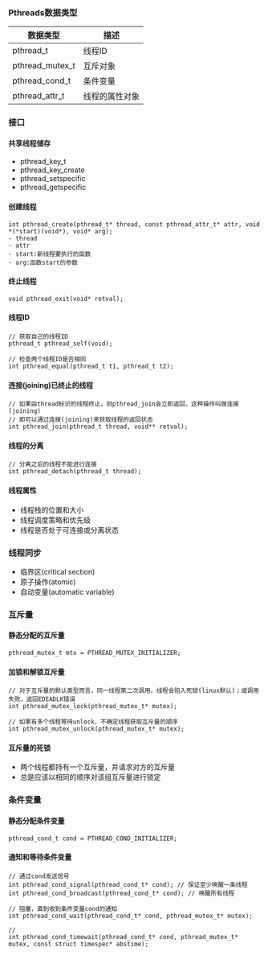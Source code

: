 ### Pthreads数据类型
数据类型|描述
---|---
pthread_t|线程ID
pthread_mutex_t|互斥对象
pthread_cond_t|条件变量
pthread_attr_t|线程的属性对象

### 接口
#### 共享线程储存
- pthread_key_t
- pthread_key_create
- pthread_setspecific
- pthread_getspecific
#### 创建线程
```
int pthread_create(pthread_t* thread, const pthread_attr_t* attr, void *(*start)(void*), void* arg);
- thread
- attr
- start:新线程要执行的函数
- arg:函数start的参数
```
#### 终止线程
```
void pthread_exit(void* retval);
```
#### 线程ID
```
// 获取自己的线程ID
pthread_t pthread_self(void);
```
```
// 检查两个线程ID是否相同
int pthread_equal(pthread_t t1, pthread_t t2);
```
#### 连接(joining)已终止的线程
```
// 如果由thread标识的线程终止，则pthread_join会立即返回，这种操作叫做连接(joining)
// 即可以通过连接(joining)来获取线程的返回状态
int pthread_join(pthread_t thread, void** retval);
```
#### 线程的分离
```
// 分离之后的线程不能进行连接
int pthread_detach(pthread_t thread);
```
#### 线程属性
- 线程栈的位置和大小
- 线程调度策略和优先级
- 线程是否处于可连接或分离状态

### 线程同步
- 临界区(critical section)
- 原子操作(atomic)
- 自动变量(automatic variable)
### 互斥量
#### 静态分配的互斥量
```
pthread_mutex_t mtx = PTHREAD_MUTEX_INITIALIZER;
```

#### 加锁和解锁互斥量
```
// 对于互斥量的默认类型而言，同一线程第二次调用，线程会陷入死锁(linux默认)；或调用失败，返回EDEADLK错误
int pthread_mutex_lock(pthread_mutex_t* mutex);
```

```
// 如果有多个线程等待unlock，不确定线程获取互斥量的顺序
int pthread_mutex_unlock(pthread_mutex_t* mutex);
```

#### 互斥量的死锁
- 两个线程都持有一个互斥量，并请求对方的互斥量
- 总是应该以相同的顺序对该组互斥量进行锁定

### 条件变量
#### 静态分配条件变量
```
pthread_cond_t cond = PTHREAD_COND_INITIALIZER;
```

#### 通知和等待条件变量
```
// 通过cond发送信号
int pthread_cond_signal(pthread_cond_t* cond); // 保证至少唤醒一条线程
int pthread_cond_broadcast(pthread_cond_t* cond); // 唤醒所有线程

// 阻塞，直到收到条件变量cond的通知
int pthread_cond_wait(pthread_cond_t* cond, pthread_mutex_t* mutex);

// 
int pthread_cond_timewait(pthread_cond_t* cond, pthread_mutex_t* mutex, const struct timespec* abstime);
```